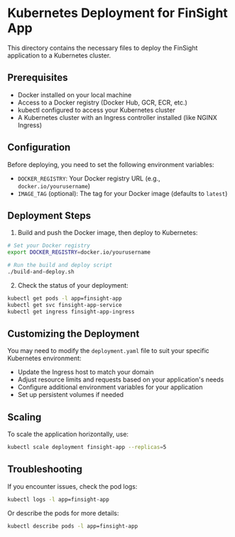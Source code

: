 # Kubernetes Deployment for FinSight App

This directory contains the necessary files to deploy the FinSight application to a Kubernetes cluster.

## Prerequisites

- Docker installed on your local machine
- Access to a Docker registry (Docker Hub, GCR, ECR, etc.)
- kubectl configured to access your Kubernetes cluster
- A Kubernetes cluster with an Ingress controller installed (like NGINX Ingress)

## Configuration

Before deploying, you need to set the following environment variables:

- `DOCKER_REGISTRY`: Your Docker registry URL (e.g., `docker.io/yourusername`)
- `IMAGE_TAG` (optional): The tag for your Docker image (defaults to `latest`)

## Deployment Steps

1. Build and push the Docker image, then deploy to Kubernetes:

```bash
# Set your Docker registry
export DOCKER_REGISTRY=docker.io/yourusername

# Run the build and deploy script
./build-and-deploy.sh
```

2. Check the status of your deployment:

```bash
kubectl get pods -l app=finsight-app
kubectl get svc finsight-app-service
kubectl get ingress finsight-app-ingress
```

## Customizing the Deployment

You may need to modify the `deployment.yaml` file to suit your specific Kubernetes environment:

- Update the Ingress host to match your domain
- Adjust resource limits and requests based on your application's needs
- Configure additional environment variables for your application
- Set up persistent volumes if needed

## Scaling

To scale the application horizontally, use:

```bash
kubectl scale deployment finsight-app --replicas=5
```

## Troubleshooting

If you encounter issues, check the pod logs:

```bash
kubectl logs -l app=finsight-app
```

Or describe the pods for more details:

```bash
kubectl describe pods -l app=finsight-app
```